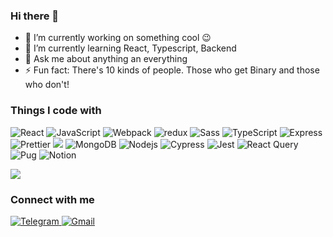 ### Hi there 👋


- 🔭 I’m currently working on something cool :wink:
- 🌱 I’m currently learning React, Typescript, Backend
- 💬 Ask me about anything an everything
- ⚡ Fun fact: There's 10 kinds of people. Those who get Binary and those who don't!

<h3>Things I code with</h3>

<p>
 <img alt="React" src="https://img.shields.io/badge/-React-45b8d8?style=flat-square&logo=react&logoColor=white" />
 <img alt="JavaScript" src="https://img.shields.io/badge/-JavaScript-F7DF1E?style=flat-square&logo=javascript&logoColor=white" />
 <img alt="Webpack" src="https://img.shields.io/badge/-Webpack-8DD6F9?style=flat-square&logo=webpack&logoColor=white" />
 <img alt="redux" src="https://img.shields.io/badge/-Redux-764ABC?style=flat-square&logo=redux&logoColor=white" />
 <img alt="Sass" src="https://img.shields.io/badge/-Sass-CC6699?style=flat-square&logo=sass&logoColor=white" />
 <img alt="TypeScript" src="https://img.shields.io/badge/-TypeScript-007ACC?style=flat-square&logo=typescript&logoColor=white" />
  <img alt="Express" src="https://img.shields.io/badge/-Express-000000?style=flat-square&logo=cypress&logoColor=white" />
 <img alt="Prettier" src="https://img.shields.io/badge/-Prettier-F7B93E?style=flat-square&logo=prettier&logoColor=white" />
 <img src="https://img.shields.io/badge/-ESLint-4B32C3?style=flat-square&logo=ESLint&logoColor=white" />
 <img alt="MongoDB" src="https://img.shields.io/badge/-MongoDB-13aa52?style=flat-square&logo=mongodb&logoColor=white" />
 <img alt="Nodejs" src="https://img.shields.io/badge/-Nodejs-438534d?style=flat-square&logo=Node.js&logoColor=white" />
  
 <img alt="Cypress" src="https://img.shields.io/badge/-Cypress-17202C?style=flat-square&logo=cypress&logoColor=white" />
 <img alt="Jest" src="https://img.shields.io/badge/-Jest-C21325?style=flat-square&logo=jest&logoColor=white" />
 <img alt="React Query" src="https://img.shields.io/badge/-React Query-FF4154?style=flat-square&logo=reactquery&logoColor=white" />
 <img alt="Pug" src="https://img.shields.io/badge/-Pug-A86454?style=flat-square&logo=pug&logoColor=white" />
 <img alt="Notion" src="https://img.shields.io/badge/-Notion-000000?style=flat-square&logo=Notion&logoColor=white" />
</p>

<a href="https://www.codewars.com/users/CosmoboyMe" target="_blank">
 <img src="https://www.codewars.com/users/CosmoboyMe/badges/large" />
<a/>

<h3>Connect with me</h3>
<p>
  <a href="https://t.me/CosmoboyMe" target="_blank">
    <img alt="Telegram" src="https://img.shields.io/badge/-Telegram-26A5E4?style=for-the-badge&logo=telegram&logoColor=white" />
  <a/>
  <a href="mailto:14failz14@gmail.com" target="_blank">
    <img alt="Gmail" src="https://img.shields.io/badge/-Gmail-EA4335?style=for-the-badge&logo=gmail&logoColor=white" />
  <a/>
</p>

